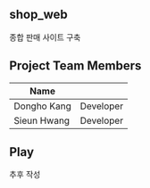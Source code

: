 ## shop_web

종합 판매 사이트 구축

## Project Team Members

| Name         |            |
|--------------|------------|
| Dongho Kang | Developer |
| Sieun Hwang | Developer |


## Play

추후 작성
